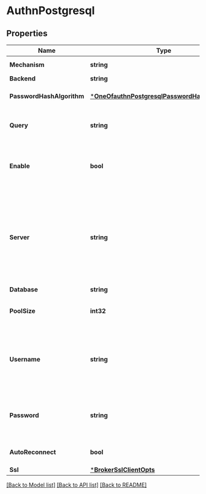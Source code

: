 # AuthnPostgresql

## Properties
Name | Type | Description | Notes
------------ | ------------- | ------------- | -------------
**Mechanism** | **string** | Authentication mechanism. | [default to null]
**Backend** | **string** | Backend type. | [default to null]
**PasswordHashAlgorithm** | [***OneOfauthnPostgresqlPasswordHashAlgorithm**](OneOfauthnPostgresqlPasswordHashAlgorithm.md) | Options for password hash verification. | [optional] [default to {"name":"sha256","salt_position":"prefix"}]
**Query** | **string** | SQL used to query data for authentication, such as password hash. | [default to null]
**Enable** | **bool** | Set to &lt;code&gt;true&lt;/code&gt; or &lt;code&gt;false&lt;/code&gt; to disable this auth provider. | [optional] [default to true]
**Server** | **string** | The IPv4 or IPv6 address or the hostname to connect to.&lt;br/&gt;&lt;br/&gt;A host entry has the following form: &#x60;Host[:Port]&#x60;.&lt;br/&gt;&lt;br/&gt;The PostgreSQL default port 5432 is used if &#x60;[:Port]&#x60; is not specified. | [default to null]
**Database** | **string** | Database name. | [default to null]
**PoolSize** | **int32** | Size of the connection pool towards the bridge target service. | [optional] [default to 8]
**Username** | **string** | The username associated with the bridge in the external database used for authentication or identification purposes. | [default to null]
**Password** | **string** | The password associated with the bridge, used for authentication with the external database. | [optional] [default to null]
**AutoReconnect** | **bool** | Deprecated. Enable automatic reconnect to the database. | [optional] [default to true]
**Ssl** | [***BrokerSslClientOpts**](broker.ssl_client_opts.md) |  | [optional] [default to null]

[[Back to Model list]](../README.md#documentation-for-models) [[Back to API list]](../README.md#documentation-for-api-endpoints) [[Back to README]](../README.md)

